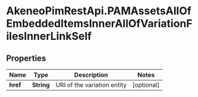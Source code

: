 # AkeneoPimRestApi.PAMAssetsAllOfEmbeddedItemsInnerAllOfVariationFilesInnerLinkSelf

## Properties

Name | Type | Description | Notes
------------ | ------------- | ------------- | -------------
**href** | **String** | URI of the variation entity | [optional] 


